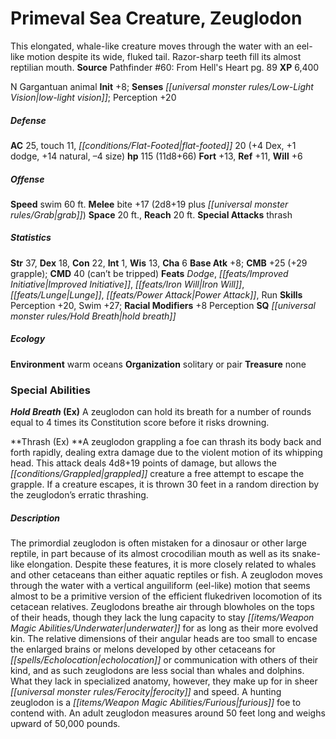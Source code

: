 ﻿---
cssclass: [monsters]
title1: Primeval Sea Creature, Zeuglodon
desc_short: This elongated, whale-like creature moves through the water with an eel-like
  motion despite its wide, fluked tail. Razor-sharp teeth fill its almost reptilian
  mouth.
title2: Zeuglodon
CR: 9
sources:
- name: "Pathfinder #60: From Hell's Heart"
  page: 89
  link: http://paizo.com/pathfinder/adventurePath/skullAndShackles/v5748btpy8moi
XP: 6400
alignment: N
size: Gargantuan
type: animal
initiative:
  bonus: 8
senses:
  low-light vision: true
AC:
  AC: 25
  touch: 11
  flat_footed: 20
  components:
    dex: 4
    dodge: 1
    natural: 14
    size: -4
HP:
  HP: 115
  long: 11d8+66
saves:
  fort: 13
  ref: 11
  will: 6
speeds:
  swim: 60
attacks:
  melee:
  - - text: bite +17 (2d8+19 plus grab)
      entries:
      - - damage: 2d8+19
        - effect: grab
      attack: bite
      bonus:
      - 17
  special:
  - thrash
space: 20
reach: 20
ability_scores:
  STR: 37
  DEX: 18
  CON: 22
  INT: 1
  WIS: 13
  CHA: 6
BAB: 8
CMB: 25
CMB_other: +29 grapple
CMD: 40
CMD_other: can't be tripped
feats:
- name: Dodge
- name: Improved Initiative
- name: Iron Will
- name: Lunge
- name: Power Attack
- name: Run
skills:
  Perception: 20
  Swim: 27
  _racial_mods:
    Perception:
      _: 8
special_qualities:
- hold breath
ecology:
  environment: warm oceans
  organization: solitary or pair
  treasure_type: none
special_abilities:
  Hold Breath (Ex): A zeuglodon can hold its breath for a number of rounds equal to
    4 times its Constitution score before it risks drowning.
  Thrash (Ex): A zeuglodon grappling a foe can thrash its body back and forth rapidly,
    dealing extra damage due to the violent motion of its whipping head. This attack
    deals 4d8+19 points of damage, but allows the grappled creature a free attempt
    to escape the grapple. If a creature escapes, it is thrown 30 feet in a random
    direction by the zeuglodon's erratic thrashing.
desc_long: The primordial zeuglodon is often mistaken for a dinosaur or other large
  reptile, in part because of its almost crocodilian mouth as well as its snake-like
  elongation. Despite these features, it is more closely related to whales and other
  cetaceans than either aquatic reptiles or fish. A zeuglodon moves through the water
  with a vertical anguiliform (eel-like) motion that seems almost to be a primitive
  version of the efficient flukedriven locomotion of its cetacean relatives. Zeuglodons
  breathe air through blowholes on the tops of their heads, though they lack the lung
  capacity to stay underwater for as long as their more evolved kin. The relative
  dimensions of their angular heads are too small to encase the enlarged brains or
  melons developed by other cetaceans for echolocation or communication with others
  of their kind, and as such zeuglodons are less social than whales and dolphins.
  What they lack in specialized anatomy, however, they make up for in sheer ferocity
  and speed. A hunting zeuglodon is a furious foe to contend with. An adult zeuglodon
  measures around 50 feet long and weighs upward of 50,000 pounds.

---

# Primeval Sea Creature, Zeuglodon
This elongated, whale-like creature moves through the water with an eel-like motion despite its wide, fluked tail. Razor-sharp teeth fill its almost reptilian mouth.
**Source** Pathfinder #60: From Hell's Heart pg. 89
**XP** 6,400

N Gargantuan animal
**Init** +8; **Senses** _[[universal monster rules/Low-Light Vision|low-light vision]]_; Perception +20

##### Defense

**AC** 25, touch 11, _[[conditions/Flat-Footed|flat-footed]]_ 20 (+4 Dex, +1 dodge, +14 natural, –4 size)
**hp** 115 (11d8+66)
**Fort** +13, **Ref** +11, **Will** +6

##### Offense
**Speed** swim 60 ft.
**Melee** bite +17 (2d8+19 plus _[[universal monster rules/Grab|grab]]_)
**Space** 20 ft., **Reach** 20 ft.
**Special Attacks** thrash

##### Statistics
**Str** 37, **Dex** 18, **Con** 22, **Int** 1, **Wis** 13, **Cha** 6
**Base Atk** +8; **CMB** +25 (+29 grapple); **CMD** 40 (can’t be tripped)
**Feats** _Dodge_, _[[feats/Improved Initiative|Improved Initiative]]_, _[[feats/Iron Will|Iron Will]]_, _[[feats/Lunge|Lunge]]_, _[[feats/Power Attack|Power Attack]]_, Run
**Skills** Perception +20, Swim +27; **Racial Modifiers** +8 Perception
**SQ** _[[universal monster rules/Hold Breath|hold breath]]_

##### Ecology

**Environment** warm oceans
**Organization** solitary or pair
**Treasure** none

### Special Abilities

**_Hold Breath_ (Ex)** A zeuglodon can hold its breath for a number of rounds equal to 4 times its Constitution score before it risks drowning.

**Thrash (Ex) **A zeuglodon grappling a foe can thrash its body back and forth rapidly, dealing extra damage due to the violent motion of its whipping head. This attack deals 4d8+19 points of damage, but allows the _[[conditions/Grappled|grappled]]_ creature a free attempt to escape the grapple. If a creature escapes, it is thrown 30 feet in a random direction by the zeuglodon’s erratic thrashing.

##### Description

The primordial zeuglodon is often mistaken for a dinosaur or other large reptile, in part because of its almost crocodilian mouth as well as its snake-like elongation. Despite these features, it is more closely related to whales and other cetaceans than either aquatic reptiles or fish. A zeuglodon moves through the water with a vertical anguiliform (eel-like) motion that seems almost to be a primitive version of the efficient flukedriven locomotion of its cetacean relatives. Zeuglodons breathe air through blowholes on the tops of their heads, though they lack the lung capacity to stay _[[items/Weapon Magic Abilities/Underwater|underwater]]_ for as long as their more evolved kin. The relative dimensions of their angular heads are too small to encase the enlarged brains or melons developed by other cetaceans for _[[spells/Echolocation|echolocation]]_ or communication with others of their kind, and as such zeuglodons are less social than whales and dolphins. What they lack in specialized anatomy, however, they make up for in sheer _[[universal monster rules/Ferocity|ferocity]]_ and speed. A hunting zeuglodon is a _[[items/Weapon Magic Abilities/Furious|furious]]_ foe to contend with. An adult zeuglodon measures around 50 feet long and weighs upward of 50,000 pounds.